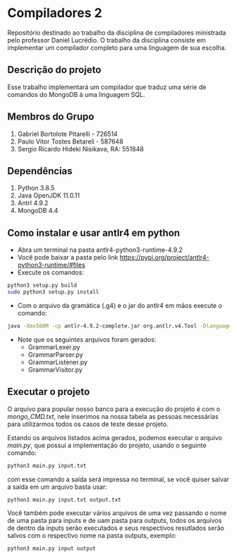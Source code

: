 <h1> Compiladores 2 </h1>
Repositório destinado ao trabalho da disciplina de compiladores ministrada pelo professor Daniel Lucrédio. O trabalho da disciplina consiste em implementar um compilador completo para uma linguagem de sua escolha.

<h2> Descrição do projeto </h2>
Esse trabalho implementará um compilador que traduz uma série de comandos do MongoDB
à uma linguagem SQL.

<h2> Membros do Grupo </h2>
<ol>
  <li> Gabriel Bortolote Pitarelli - 726514 </li>
  <li> Paulo Vitor Tostes Betareli - 587648 </li>
  <li> Sergio Ricardo Hideki Nisikava, RA: 551848 </li>
</ol>

<h2>Dependências</h2>
<ol>
  <li>Python 3.8.5</li>
  <li>Java OpenJDK 11.0.11</li>
  <li>Antrl 4.9.2</li>
  <li>MongoDB 4.4</li>
</ol>

## Como instalar e usar antlr4 em python
- Abra um terminal na pasta antlr4-python3-runtime-4.9.2
- Você pode baixar a pasta pelo link https://pypi.org/project/antlr4-python3-runtime/#files
- Execute os comandos:
```bash
python3 setup.py build
sudo python3 setup.py install
```
- Com o arquivo da gramática (.g4) e o jar do antlr4 em mãos execute o comando:

```bash
java -Xmx500M -cp antlr-4.9.2-complete.jar org.antlr.v4.Tool -Dlanguage=Python3 -visitor -no-listener grammar/Grammar.g4
```

- Note que os seguintes arquivos foram gerados:
  - GrammarLexer.py
  - GrammarParser.py
  - GrammarListener.py
  - GrammarVisitor.py

## Executar o projeto

O arquivo para popular nosso banco para a execução do projeto é com o _mongo_CMD.txt_, nele inserimos na nossa tabela as pessoas necessárias para utilizarmos todos os casos de teste desse projeto.

Estando os arquivos listados acima gerados, podemos executar o arquivo _main.py_, que possui a implementação do projeto, usando o seguinte comando:

```bash
python3 main.py input.txt
```

com esse comando a saída será impressa no terminal, se você quiser salvar a saída em um arquivo basta usar:

```bash
python3 main.py input.txt output.txt
```

Você também pode executar vários arquivos de uma vez passando o nome de uma pasta para inputs e de uam pasta para outputs, todos os arquivos de dentro da inputs serão executados e seus respectivos resutlados serão salvos com o respectivo nome na pasta outputs, exemplo:

```bash
python3 main.py input output
```
